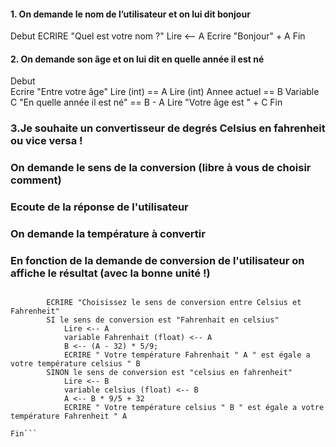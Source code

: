 #### 1. On demande le nom de l’utilisateur et on lui dit bonjour

Debut
ECRIRE "Quel est votre nom ?"
Lire <-- A
Ecrire "Bonjour" + A
Fin

#### 2. On demande son âge et on lui dit en quelle année il est né

Debut  
Ecrire "Entre votre âge"
Lire (int) == A
Lire (int) Annee actuel == B
Variable C "En quelle année il est né" == B - A
Lire "Votre âge est " + C
Fin

### 3.Je souhaite un convertisseur de degrés Celsius en fahrenheit ou vice versa !

### On demande le sens de la conversion (libre à vous de choisir comment)

### Ecoute de la réponse de l'utilisateur

### On demande la température à convertir

### En fonction de la demande de conversion de l'utilisateur on affiche le résultat (avec la bonne unité !)

````Debut

        ECRIRE "Choisissez le sens de conversion entre Celsius et Fahrenheit"
        SI le sens de conversion est "Fahrenhait en celsius"
            Lire <-- A
            variable Fahrenhait (float) <-- A
            B <-- (A - 32) * 5/9;
            ECRIRE " Votre température Fahrenhait " A " est égale a votre température celsius " B
        SINON le sens de conversion est "celsius en fahrenheit"
            Lire <-- B
            variable celsius (float) <-- B
            A <-- B * 9/5 + 32
            ECRIRE " Votre température celsius " B " est égale a votre température Fahrenheit " A

Fin```
````
